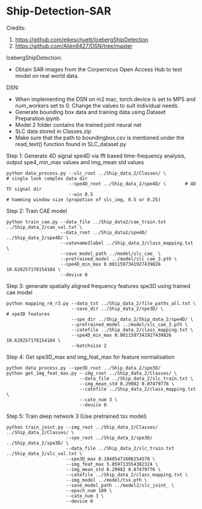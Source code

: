 # Ship-Detection-SAR

Credits: 
1) https://github.com/eikeschuett/IcebergShipDetection 
2) https://github.com/Alien9427/DSN/tree/master

IcebergShipDetection:
* Obtain SAR images from the Corpernicus Open Access Hub to test model on real world data.



DSN:

* When implementing the DSN on m2 mac, torch.device is set to MPS and num_workers set to 0. Change the values to suit individual needs.
* Generate bounding box data and training data using Dataset Preparation.ipynb
* Model 2 folder contains the trained joint neural net
* SLC data stored in Classes.zip
* Make sure that the path to boundingbox.csv is mentioned under the read_text() function found in SLC_dataset.py

Step 1: Generate 4D signal spe4D via fft based time-frequency analysis, output spe4_min_max values and img_mean std values

```
python data_process.py --slc_root ../Ship_data_2/Classes/ \                 # single look complex data dir
                       --spe4D_root ../Ship_data_2/spe4D/ \       # 4D TF signal dir
                       --win 0.5                                      # hamming window size (propotion of slc_img, 0.5 or 0.25)
```

Step 2: Train CAE model 
```
python train_cae.py --data_file ../Ship_data2/cae_train.txt ../Ship_data_2/cae_val.txt \
                    --data_root ../Ship_data2/spe4D/ ../Ship_data_2/spe4D/ \
                    --catename2label ../Ship_data_2/class_mapping.txt \
                    --save_model_path ../model/slc_cae_ \
                    --pretrained_model ../model/slc_cae_3.pth \
                    --spe4D_min_max 0.0011597341927439826 10.628257178154184 \
                    --device 0
```
Step 3: generate spatially aligned frequency features spe3D using trained cae model
```
python mapping_r4_r3.py --data_txt ../Ship_data_2/file_paths_all.txt \
                        --save_dir ../Ship_data_2/spe3D/ \            # spe3D features
                        --spe_dir ../Ship_data_2/Ship_data_2/spe4D/ \
                        --pretrained_model ../model/slc_cae_3.pth \
                        --catefile ../Ship_data_2/class_mapping.txt \
                        --spe4D_min_max 0.0011597341927439826 10.628257178154184 \
                        --batchsize 2
```
Step 4: Get spe3D_max and img_feat_max for feature normalisation
```
python data_process.py --spe3D_root ../Ship_data_2/spe3D/
python get_img_feat_max.py --img_root ../Ship_data_2/Classes/ \
                           --data_file ../Ship_data_2/slc_train.txt \
                           --img_mean_std 0.29982 0.07479776 \
                           --catefile ../Ship_data_2/class_mapping.txt \
                           --cate_num 3 \
                           --device 0
```
Step 5: Train deep network 3 (Use pretrained tsx model)
```
python train_joint.py --img_root ../Ship_data_2/Classes/ ../Ship_data_2/Classes/ \
                      --spe_root ../Ship_data_2/spe3D/ ../Ship_data_2/spe3D/ \
                      --data_file ../Ship_data_2/slc_train.txt ../Ship_data_2/slc_val.txt \
                      --spe3D_max 0.18485471606254578 \
                      --img_feat_max 5.859713554382324 \
                      --img_mean_std 0.29982 0.07479776 \
                      --catefile ../Ship_data_2/class_mapping.txt \
                      --img_model ../model/tsx.pth \
                      --save_model_path ../model2/slc_joint_ \
                      --epoch_num 100 \
                      --cate_num 3 \
                      --device 0
```


